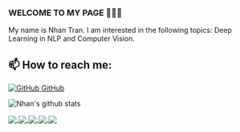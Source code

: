 ### WELCOME TO MY PAGE 👋👋👋
My name is Nhan Tran. I am interested in the following topics: Deep Learning in NLP and Computer Vision.<br>
## 📫 How to reach me: 
[![GitHub](https://i.stack.imgur.com/tskMh.png) GitHub](https://github.com/NhanTranCoding/)<br>

![Nhan's github stats](https://github-readme-stats-git-masterrstaa-rickstaa.vercel.app/api?username=NhanTranCoding&show_icons=true&theme=tokyonight&hide=contribs,prs,issues)

<a href="https://github.com/NhanTranCoding/CNN_Predict_Natural_Scenes/">
  <!-- Change the `github-readme-stats.anuraghazra1.vercel.app` to `github-readme-stats.vercel.app`  -->
  <img align="center" src="https://github-readme-stats.anuraghazra1.vercel.app/api/pin/?username=NhanTranCoding&repo=CNN_Predict_Natural_Scenes&theme=radical" />
</a>    
<a href="https://github.com/NhanTranCoding/Count_Space_Parking_Car">
  <!-- Change the `github-readme-stats.anuraghazra1.vercel.app` to `github-readme-stats.vercel.app`  -->
  <img align="center" src="https://github-readme-stats.anuraghazra1.vercel.app/api/pin/?username=NhanTranCoding&repo=Count_Space_Parking_Car&theme=merko" />
</a>
<a href="https://github.com/NhanTranCoding/People_Counter_Yolov8">
  <!-- Change the `github-readme-stats.anuraghazra1.vercel.app` to `github-readme-stats.vercel.app`  -->
  <img align="center" src="https://github-readme-stats.anuraghazra1.vercel.app/api/pin/?username=NhanTranCoding&repo=People_Counter_Yolov8&theme=gruvbox" />
</a> 
<a href="https://github.com/NhanTranCoding/ML_Classfication_Customer_Churn/">
  <!-- Change the `github-readme-stats.anuraghazra1.vercel.app` to `github-readme-stats.vercel.app`  -->
  <img align="center" src="https://github-readme-stats.anuraghazra1.vercel.app/api/pin/?username=NhanTranCoding&repo=ML_Classfication_Customer_Churn&theme=dark" />
</a>
<a href="https://github.com/NhanTranCoding/ML_NLP_PredictJob">
  <!-- Change the `github-readme-stats.anuraghazra1.vercel.app` to `github-readme-stats.vercel.app`  -->
  <img align="center" src="https://github-readme-stats.anuraghazra1.vercel.app/api/pin/?username=NhanTranCoding&repo=ML_NLP_PredictJob&theme=onedark" />
</a>    
